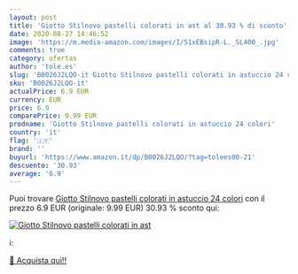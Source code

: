 ```yaml
---
layout: post
title: 'Giotto Stilnovo pastelli colorati in ast al 30.93 % di sconto'
date: 2020-08-27 14:46:52
image: 'https://m.media-amazon.com/images/I/51xEBsipR-L._SL400_.jpg'
comments: true
category: ofertas
author: 'tole.es'
slug: 'B0026J2LQO-it Giotto Stilnovo pastelli colorati in astuccio 24 colori'
sku: 'B0026J2LQO-it'
actualPrice: 6.9 EUR
currency: EUR
price: 6.9
comparePrice: 9.99 EUR
prodname: 'Giotto Stilnovo pastelli colorati in astuccio 24 colori'
country: 'it'
flag: '🇮🇹'
brand: ''
buyurl: 'https://www.amazon.it/dp/B0026J2LQO/?tag=tolees00-21'
descuento: '30.93'
average: '6.9'
---
```


Puoi trovare [Giotto Stilnovo pastelli colorati in astuccio 24 colori](https://www.amazon.it/dp/B0026J2LQO/?tag=tolees00-21) con il prezzo 6.9 EUR (originale: 9.99 EUR) 30.93 % sconto qui:

[![Giotto Stilnovo pastelli colorati in ast](https://m.media-amazon.com/images/I/51xEBsipR-L._SL400_.jpg)](https://www.amazon.it/dp/B0026J2LQO/?tag=tolees00-21)

ℹ️:


[🛒 Acquista qui!!](https://www.amazon.it/dp/B0026J2LQO/?tag=tolees00-21)

